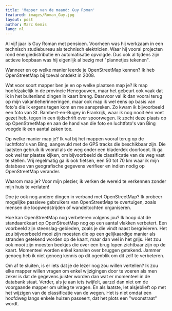```yaml
---
title: 'Mapper van de maand: Guy Roman'
featured: images/Roman_Guy.jpg
layout: post
author: Marc Gemis
lang: nl
---
```


​Al vijf jaar is Guy Roman met pensioen. Voorheen was hij werkzaam in een technisch studiebureau als technisch elektricien. Waar hij vooral projecten rond energiedistributie en automatisatie opvolgde. Dus ook al tijdens zijn actieve loopbaan was hij eigenlijk al bezig met "plannetjes tekenen".
 

Wanneer en op welke manier leerde je OpenStreetMap kennen?
Ik heb OpenStreetMap bij toeval ontdekt in 2008.
 
Wat voor soort mapper ben je en op welke plaatsen map je?
Ik map hoofdzakelijk in de provincie Henegouwen, maar het gebeurt ook vaak dat ik in het buitenland dingen in kaart breng. Daarvoor val ik dan vooral terug op mijn vakantieherinneringen, maar ook map ik wel eens op basis van foto's die ik ergens tegen kom en me aanspreken. Zo kwam ik bijvoorbeeld een foto van St. Rambert-en-Bugey in Frankrijk, waar ik nog nooit één voet gezet heb, tegen in een tijdschrift over spoorwegen. Ik zocht deze plaats op op OpenStreetMap en aan de hand van die foto en luchtfoto's van Bing voegde ik een aantal zaken toe.
 
Op welke manier map je?
Ik val bij het mappen vooral terug op de luchtfoto's van Bing, aangevuld met de GPS tracks die beschikbaar zijn. Die laatsten gebruik ik vooral als de weg onder een bladerdek doorloopt. Ik ga ook wel ter plaatse kijken, om bijvoorbeeld de classificatie van de weg vast te stellen. Vrij regelmatig ga ik ook fietsen, een 50 tot 70 km waar ik mijn database van geografische gegevens verifieer en indien nodig op OpenStreetMap verander.

Waarom map je?
Voor mijn plezier, ik verken de wereld te verkennen zonder mijn huis te verlaten!

Doe je ook nog andere dingen in verband met OpenStreetMap?
Ik probeer mogelijke passieve gebruikers van OpenStreetMap te overtuigen, zoals mensen die loopwedstrijden of wandeltochten organiseren.

Hoe kan OpenStreetMap nog verbeteren volgens jou?
Ik hoop dat de standaardkaart op OpenStreetMap nog op een aantal vlakken verbetert. Een voorbeeld zijn steenslag-gebieden, zoals je die vindt naast bergrivieren. Het zou bijvoorbeeld mooi zijn moesten die op een gelijkaardige manier als stranden getekend worden op de kaart, maar dan wel in het grijs. Het zou ook mooi zijn moesten beekjes die over een brug lopen zichtbaar zijn op de kaart. Momenteel worden enkel kanalen over bruggen getekend. Jammer genoeg heb ik niet genoeg kennis op dit ogenblik om dit zelf te verbeteren.

Om af te sluiten, is er iets dat je de lezer nog zou willen vertellen?
Ik zou elke mapper willen vragen om enkel wijzigingen door te voeren als men zeker is dat de gegevens juister worden dan wat er momenteel in de databank staat. Verder, als je aan iets twijfelt, aarzel dan niet om de voorgaande mapper om uitleg te vragen. En als laatste, let alsjeblieft op met het wijzigen van de classificatie van de wegen. Het is niet omdat een hoofdweg langs enkele huizen passeert, dat het plots een "woonstraat" wordt.
